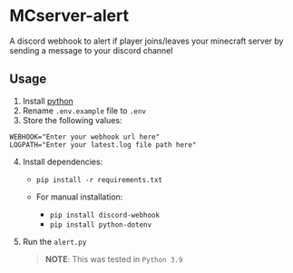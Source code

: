 # MCserver-alert
A discord webhook to alert if player joins/leaves your minecraft server by sending a message to your discord channel

## Usage
1. Install [python](https://www.python.org/)
2. Rename `.env.example` file to `.env`
3. Store the following values:
```
WEBHOOK="Enter your webhook url here"
LOGPATH="Enter your latest.log file path here"
```
4. Install dependencies:
   * ```pip install -r requirements.txt```
   
	* For manual installation:
        
        * `pip install discord-webhook` 
        * `pip install python-dotenv`
        
 

5. Run the `alert.py`

     > **NOTE**: This was tested in `Python 3.9`
     